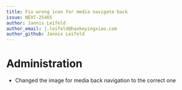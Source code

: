 ```yaml
---
title: Fix wrong icon for media navigate back
issue: NEXT-25465
author: Jannis Leifeld
author_email: j.leifeld@haokeyingxiao.com
author_github: Jannis Leifeld
---
```

# Administration
* Changed the image for media back navigation to the correct one
